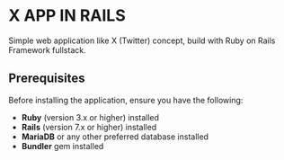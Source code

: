 # X APP IN RAILS

Simple web application like X (Twitter) concept, build with Ruby on Rails Framework fullstack.

## Prerequisites

Before installing the application, ensure you have the following:

- **Ruby** (version 3.x or higher) installed
- **Rails** (version 7.x or higher) installed
- **MariaDB** or any other preferred database installed
- **Bundler** gem installed
